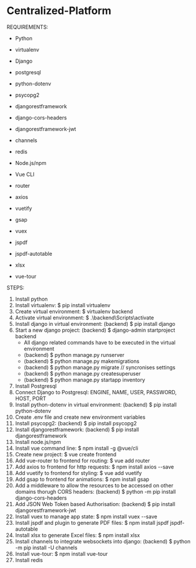 # Centralized-Platform

REQUIREMENTS:
- Python 
- virtualenv 
- Django 
- postgresql
- python-dotenv 
- psycopg2
- djangorestframework
- django-cors-headers
- djangorestframework-jwt
- channels
- redis

- Node.js/npm
- Vue CLI
- router
- axios
- vuetify
- gsap
- vuex
- jspdf
- jspdf-autotable
- xlsx
- vue-tour


STEPS:
1. Install python
2. Install virtualenv: $ pip install virtualenv
3. Create virtual environment: $ virtualenv backend
4. Activate virtual environment: $ .\backend\Scripts\activate
5. Install django in virtual environment: (backend) $ pip install django
6. Start a new django project: (backend) $ django-admin startproject backend
    - All django related commands have to be executed in the virtual environment
    - (backend) $ python manage.py runserver
    - (backend) $ python manage.py makemigrations
    - (backend) $ python manage.py migrate // syncronises settings
    - (backend) $ python manage.py createsuperuser
    - (backend) $ python manage.py startapp inventory
7. Install Postgresql
8. Connect Django to Postgresql: ENGINE, NAME, USER, PASSWORD, HOST, PORT
9. Install python-dotenv in virtual environment: (backend) $ pip install python-dotenv
10. Create .env file and create new environment variables
11. Install psycopg2: (backend) $ pip install psycopg2
12. Install djangorestframework:  (backend) $ pip install djangorestframework
13. Install node.js/npm
14. Install vue command line: $ npm install -g @vue/cli
15. Create new project: $ vue create frontend
16. Add vue-router to frontend for routing: $ vue add router
17. Add axios to frontend for http requests: $ npm install axios --save
18. Add vuetify to frontend for styling: $ vue add vuetify
19. Add gsap to frontend for animations: $ npm install gsap
20. Add a middleware to allow the resources to be accessed on other domains thorugh CORS headers: (backend) $ python -m pip install django-cors-headers
21. Add JSON Web Token based Authorisation: (backend) $ pip install djangorestframework-jwt
22. Install vuex to manage app state: $ npm install vuex --save
23. Install jspdf and plugin to generate PDF files: $ npm install jspdf jspdf-autotable
24. Install xlsx to generate Excel files: $ npm install xlsx
25. Install channels to integrate websockets into django: (backend) $ python -m pip install -U channels
26. Install vue-tour: $ npm install vue-tour
26. Install redis


